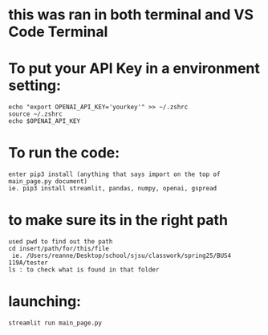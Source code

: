 # this was ran in both terminal and VS Code Terminal

# To put your API Key in a environment setting:
    echo "export OPENAI_API_KEY='yourkey'" >> ~/.zshrc
    source ~/.zshrc
    echo $OPENAI_API_KEY

# To run the code: 
    enter pip3 install (anything that says import on the top of main_page.py document)
    ie. pip3 install streamlit, pandas, numpy, openai, gspread

# to make sure its in the right path
    used pwd to find out the path
    cd insert/path/for/this/file 
     ie. /Users/reanne/Desktop/school/sjsu/classwork/spring25/BUS4 119A/tester
    ls : to check what is found in that folder 

# launching: 
    streamlit run main_page.py